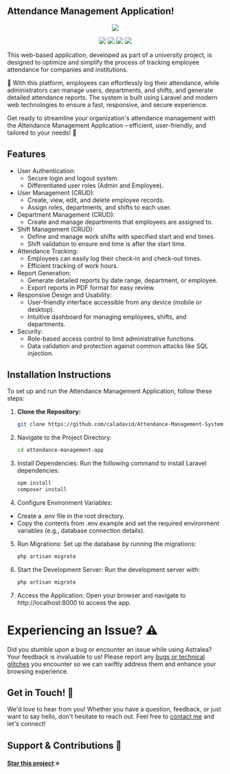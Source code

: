 ## Attendance Management Application!

<p align="center">
  <a href="#"><img src="https://github.com/user-attachments/assets/31b81b5d-e07c-480d-9fb0-2ba8102b7d58"/></a>
</p>

<p align="center">
  <a href="#"><img src="https://img.shields.io/badge/laravel-%23FF2D20.svg?style=for-the-badge&logo=laravel&logoColor=white"/></a>
  <a href="#"><img src="https://img.shields.io/badge/livewire-%234e56a6.svg?style=for-the-badge&logo=livewire&logoColor=white"/></a>
  <a href="#"><img src="https://img.shields.io/badge/postgres-%23316192.svg?style=for-the-badge&logo=postgresql&logoColor=white"/></a>
  <a href="#"><img src="https://img.shields.io/badge/bootstrap-%238511FA.svg?style=for-the-badge&logo=bootstrap&logoColor=white"/></a>
</p>

This web-based application, developed as part of a university project, is designed to optimize and simplify the process of tracking employee attendance for companies and institutions.

🚀 With this platform, employees can effortlessly log their attendance, while administrators can manage users, departments, and shifts, and generate detailed attendance reports. The system is built using Laravel and modern web technologies to ensure a fast, responsive, and secure experience.

Get ready to streamline your organization's attendance management with the Attendance Management Application – efficient, user-friendly, and tailored to your needs! 🌟


## Features 

- User Authentication:
  - Secure login and logout system.
  - Differentiated user roles (Admin and Employee).
- User Management (CRUD):
  - Create, view, edit, and delete employee records.
  - Assign roles, departments, and shifts to each user.
- Department Management (CRUD):
    - Create and manage departments that employees are assigned to.
- Shift Management (CRUD):
    - Define and manage work shifts with specified start and end times.
    - Shift validation to ensure end time is after the start time.
- Attendance Tracking:
    - Employees can easily log their check-in and check-out times.
    - Efficient tracking of work hours.
- Report Generation:
    - Generate detailed reports by date range, department, or employee.
    - Export reports in PDF format for easy review.
- Responsive Design and Usability:
    - User-friendly interface accessible from any device (mobile or desktop).
    - Intuitive dashboard for managing employees, shifts, and departments.
- Security:
    - Role-based access control to limit administrative functions.
    - Data validation and protection against common attacks like SQL injection.

## Installation Instructions

To set up and run the Attendance Management Application, follow these steps:

1. **Clone the Repository:**
   ```bash
   git clone https://github.com/caladavid/Attendance-Management-System.git
   ```
   
2. Navigate to the Project Directory:
   ```bash
   cd attendance-management-app
   ```
   
3. Install Dependencies: Run the following command to install Laravel dependencies:
   ```bash
   npm install
   composer install
   ```

4. Configure Environment Variables:
- Create a .env file in the root directory.
- Copy the contents from .env.example and set the required environment variables (e.g., database connection details).

5. Run Migrations: Set up the database by running the migrations:
      ```bash
   php artisan migrate
   ```

6. Start the Development Server: Run the development server with:
   ```bash
   php artisan migrate

   ```
7. Access the Application: Open your browser and navigate to http://localhost:8000 to access the app.
   
# Experiencing an Issue? ⚠️

Did you stumble upon a bug or encounter an issue while using Astralea? Your feedback is invaluable to us! Please report any [bugs or technical glitches](https://github.com/caladavid/Attendance-Management-System/issues)  you encounter so we can swiftly address them and enhance your browsing experience. 

## Get in Touch! 📩

We'd love to hear from you! Whether you have a question, feedback, or just want to say hello, don't hesitate to reach out. Feel free to [contact me](https://github.com/caladavid) and let's connect!  

## Support & Contributions 🤲

#### [Star this project](https://github.com/caladavid/Attendance-Management-System) ⭐️
